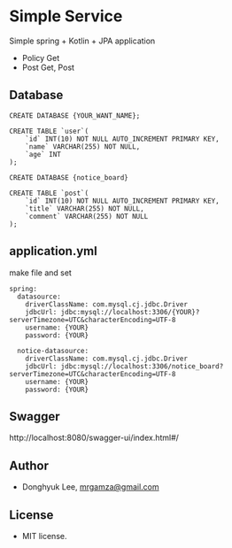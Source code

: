 # Simple Service
Simple spring + Kotlin + JPA application
- Policy Get 
- Post Get, Post

## Database
```mysql
CREATE DATABASE {YOUR_WANT_NAME};

CREATE TABLE `user`(
	`id` INT(10) NOT NULL AUTO_INCREMENT PRIMARY KEY,
	`name` VARCHAR(255) NOT NULL,
	`age` INT
);

CREATE DATABASE {notice_board}

CREATE TABLE `post`(
    `id` INT(10) NOT NULL AUTO_INCREMENT PRIMARY KEY,
    `title` VARCHAR(255) NOT NULL,
    `comment` VARCHAR(255) NOT NULL
);
```

## application.yml
make file and set
```properties
spring:
  datasource:
    driverClassName: com.mysql.cj.jdbc.Driver
    jdbcUrl: jdbc:mysql://localhost:3306/{YOUR}?serverTimezone=UTC&characterEncoding=UTF-8
    username: {YOUR}
    password: {YOUR}

  notice-datasource:
    driverClassName: com.mysql.cj.jdbc.Driver
    jdbcUrl: jdbc:mysql://localhost:3306/notice_board?serverTimezone=UTC&characterEncoding=UTF-8
    username: {YOUR}
    password: {YOUR}
```

## Swagger
http://localhost:8080/swagger-ui/index.html#/

## Author
- Donghyuk Lee, mrgamza@gmail.com

## License
- MIT license.
